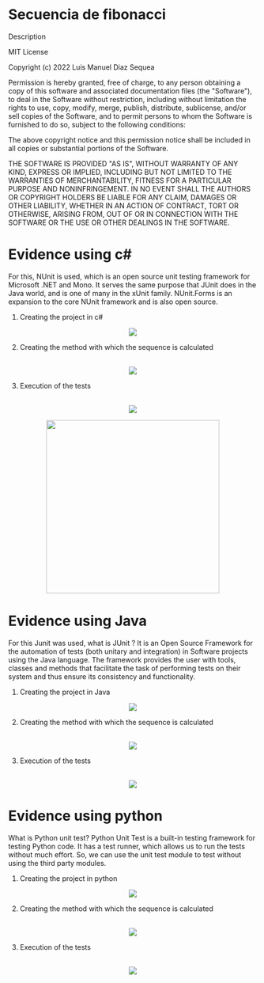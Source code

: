 # Secuencia de fibonacci

Description

MIT License

Copyright (c) 2022 Luis Manuel Diaz Sequea

Permission is hereby granted, free of charge, to any person obtaining a copy
of this software and associated documentation files (the "Software"), to deal
in the Software without restriction, including without limitation the rights
to use, copy, modify, merge, publish, distribute, sublicense, and/or sell
copies of the Software, and to permit persons to whom the Software is
furnished to do so, subject to the following conditions:

The above copyright notice and this permission notice shall be included in all
copies or substantial portions of the Software.

THE SOFTWARE IS PROVIDED "AS IS", WITHOUT WARRANTY OF ANY KIND, EXPRESS OR
IMPLIED, INCLUDING BUT NOT LIMITED TO THE WARRANTIES OF MERCHANTABILITY,
FITNESS FOR A PARTICULAR PURPOSE AND NONINFRINGEMENT. IN NO EVENT SHALL THE
AUTHORS OR COPYRIGHT HOLDERS BE LIABLE FOR ANY CLAIM, DAMAGES OR OTHER
LIABILITY, WHETHER IN AN ACTION OF CONTRACT, TORT OR OTHERWISE, ARISING FROM,
OUT OF OR IN CONNECTION WITH THE SOFTWARE OR THE USE OR OTHER DEALINGS IN THE
SOFTWARE.

# Evidence using c#

<p>For this, NUnit is used, which is an open source unit testing framework for Microsoft .NET and Mono. It serves the same purpose that JUnit does in the Java world, and is one of many in the xUnit family. NUnit.Forms is an expansion to the core NUnit framework and is also open source.</>

1. Creating the project in c#
<p align="center"> <img src="https://github.com/luismanueldiaz29/fibonacci_test/blob/master/assets/crear_primer_metodo_c%23.png"/></p> 

2. Creating the method with which the sequence is calculated
<br><br>

<p align="center"> <img src="https://github.com/luismanueldiaz29/fibonacci_test/blob/master/assets/crear_primer_metodo_c%23.png"/></p> 

3. Execution of the tests
<br><br>

<p align="center"> <img src="https://github.com/luismanueldiaz29/fibonacci_test/blob/master/assets/ejecutar_pruebas_c%23.png"/></p> 

<p align="center"> <img src="" width="350"/></p> 


# Evidence using Java

<p>
For this Junit was used, what is JUnit ? It is an Open Source Framework for the automation of tests (both unitary and integration) in Software projects using the Java language. The framework provides the user with tools, classes and methods that facilitate the task of performing tests on their system and thus ensure its consistency and functionality.
</p>

1. Creating the project in Java

<p align="center"> <img src="https://github.com/luismanueldiaz29/fibonacci_test/blob/master/assets/creacion_proyecto_jar.png"/></p> 

2. Creating the method with which the sequence is calculated
<br><br>

<p align="center"> <img src="https://github.com/luismanueldiaz29/fibonacci_test/blob/master/assets/creacion_primer_metodo.png"/></p> 

3. Execution of the tests
<br><br>

<p align="center"> <img src="https://github.com/luismanueldiaz29/fibonacci_test/blob/master/assets/ejecutar%20pruebas_unitarias.png"/></p> 

# Evidence using python

<p>
What is Python unit test? Python Unit Test is a built-in testing framework for testing Python code. It has a test runner, which allows us to run the tests without much effort. So, we can use the unit test module to test without using the third party modules.
</p>

1. Creating the project in python
<p align="center"> <img src="https://github.com/luismanueldiaz29/fibonacci_test/blob/master/assets/creacion_proyecto_py.png"/></p> 

2. Creating the method with which the sequence is calculated
<br><br>

<p align="center"> <img src="https://github.com/luismanueldiaz29/fibonacci_test/blob/master/assets/creat_primer_metodo_py.png"/></p> 

3. Execution of the tests
<br><br>

<p align="center"> <img src="https://github.com/luismanueldiaz29/fibonacci_test/blob/master/assets/ejecutar_pruebas_py.png"/></p> 
